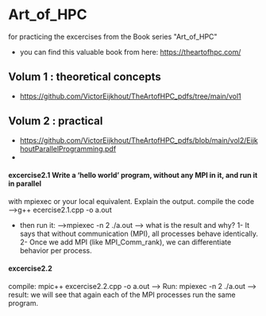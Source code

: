 # Art_of_HPC
for practicing the excercises from the Book series "Art_of_HPC"
* you can find this valuable book from here: https://theartofhpc.com/

## Volum 1 : theoretical concepts
* https://github.com/VictorEijkhout/TheArtofHPC_pdfs/tree/main/vol1

## Volum 2 : practical
* https://github.com/VictorEijkhout/TheArtofHPC_pdfs/blob/main/vol2/EijkhoutParallelProgramming.pdf
* 
#### excercise2.1 Write a ‘hello world’ program, without any MPI in it, and run it in parallel
with mpiexec or your local equivalent. Explain the output.
compile the code -->g++ ecercise2.1.cpp -o a.out
* then run it: -->mpiexec -n 2 ./a.out  --> what is the result and why? 1- It says that without communication (MPI), all processes behave identically. 2- Once we add MPI (like MPI_Comm_rank), we can differentiate behavior per process.



#### excercise2.2 
compile: mpic++ excercise2.2.cpp -o a.out --> Run: mpiexec -n 2 ./a.out --> result: we will see that again each of the MPI processes run the same program.
